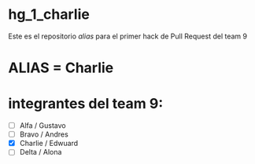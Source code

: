 # hg_1_charlie
Este es el repositorio *alias* para el primer hack de Pull Request del team 9

# ALIAS = Charlie

# integrantes del team 9:

- [ ] Alfa / Gustavo
- [ ] Bravo / Andres
- [X] Charlie / Edwuard
- [ ] Delta / Alona
